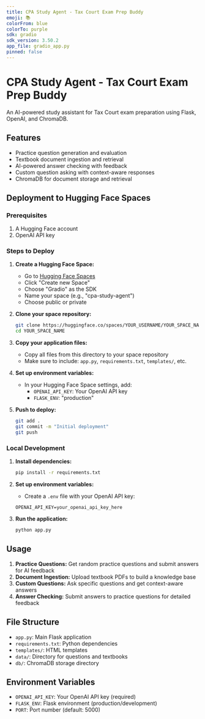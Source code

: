 ```yaml
---
title: CPA Study Agent - Tax Court Exam Prep Buddy
emoji: 📚
colorFrom: blue
colorTo: purple
sdk: gradio
sdk_version: 3.50.2
app_file: gradio_app.py
pinned: false
---
```


# CPA Study Agent - Tax Court Exam Prep Buddy

An AI-powered study assistant for Tax Court exam preparation using Flask, OpenAI, and ChromaDB.

## Features

- Practice question generation and evaluation
- Textbook document ingestion and retrieval
- AI-powered answer checking with feedback
- Custom question asking with context-aware responses
- ChromaDB for document storage and retrieval

## Deployment to Hugging Face Spaces

### Prerequisites
1. A Hugging Face account
2. OpenAI API key

### Steps to Deploy

1. **Create a Hugging Face Space:**
   - Go to [Hugging Face Spaces](https://huggingface.co/spaces)
   - Click "Create new Space"
   - Choose "Gradio" as the SDK
   - Name your space (e.g., "cpa-study-agent")
   - Choose public or private

2. **Clone your space repository:**
   ```bash
   git clone https://huggingface.co/spaces/YOUR_USERNAME/YOUR_SPACE_NAME
   cd YOUR_SPACE_NAME
   ```

3. **Copy your application files:**
   - Copy all files from this directory to your space repository
   - Make sure to include: `app.py`, `requirements.txt`, `templates/`, etc.

4. **Set up environment variables:**
   - In your Hugging Face Space settings, add:
     - `OPENAI_API_KEY`: Your OpenAI API key
     - `FLASK_ENV`: "production"

5. **Push to deploy:**
   ```bash
   git add .
   git commit -m "Initial deployment"
   git push
   ```

### Local Development

1. **Install dependencies:**
   ```bash
   pip install -r requirements.txt
   ```

2. **Set up environment variables:**
   - Create a `.env` file with your OpenAI API key:
   ```
   OPENAI_API_KEY=your_openai_api_key_here
   ```

3. **Run the application:**
   ```bash
   python app.py
   ```

## Usage

1. **Practice Questions:** Get random practice questions and submit answers for AI feedback
2. **Document Ingestion:** Upload textbook PDFs to build a knowledge base
3. **Custom Questions:** Ask specific questions and get context-aware answers
4. **Answer Checking:** Submit answers to practice questions for detailed feedback

## File Structure

- `app.py`: Main Flask application
- `requirements.txt`: Python dependencies
- `templates/`: HTML templates
- `data/`: Directory for questions and textbooks
- `db/`: ChromaDB storage directory

## Environment Variables

- `OPENAI_API_KEY`: Your OpenAI API key (required)
- `FLASK_ENV`: Flask environment (production/development)
- `PORT`: Port number (default: 5000) 